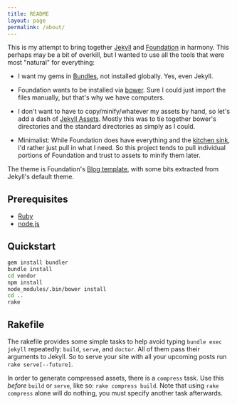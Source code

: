 ```yaml
---
title: README
layout: page
permalink: /about/
---
```


This is my attempt to bring together [Jekyll](http:/jekyllrb.com) and [Foundation](http://foundation.zurb.com) in harmony.  This perhaps may be a bit of overkill, but I wanted to use all the tools that were most "natural" for everything:

* I want my gems in [Bundles](http://bundler.io/), not installed globally.  Yes, even Jekyll.

* Foundation wants to be installed via [bower](http://bower.io/).  Sure I could just import the files manually, but that's why we have computers.

* I don't want to have to copy/minify/whatever my assets by hand, so let's add a dash of [Jekyll Assets](http://jekyll-assets.github.io/jekyll-assets/).  Mostly this was to tie together bower's directories and the standard directories as simply as I could.

* Minimalist: While Foundation does have everything and the [kitchen sink](http:/foundation.zurb.com/docs/components/kitchen_sink.html), I'd rather just pull in what I need.  So this project tends to pull individual portions of Foundation and trust to assets to minify them later.

The theme is Foundation's [Blog template](http://foundation.zurb.com/templates.html), with some bits extracted from Jekyll's default theme.

Prerequisites
-------------

* [Ruby](http://www.ruby-lang.org)
* [node.js](http://nodejs.org)

Quickstart
----------

```sh
gem install bundler
bundle install
cd vendor
npm install
node_modules/.bin/bower install
cd ..
rake
```

Rakefile
--------

The rakefile provides some simple tasks to help avoid typing `bundle exec jekyll` repeatedly: `build`, `serve`, and `doctor`.  All of them pass their arguments to Jekyll.  So to serve your site with all your upcoming posts run `rake serve[--future]`.

In order to generate compressed assets, there is a `compress` task.  Use this *before* `build` or `serve`, like so: `rake compress build`.  Note that using `rake compress` alone will do nothing, you must specify another task afterwards.

